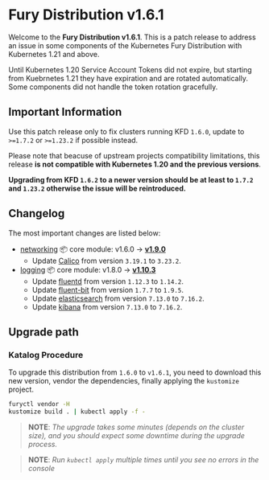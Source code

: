 # Fury Distribution v1.6.1

Welcome to the **Fury Distribution v1.6.1**. This is a patch release to address an issue in some components of the Kubernetes Fury Distribution with Kubernetes 1.21 and above.

Until Kubernetes 1.20 Service Account Tokens did not expire, but starting from Kuebrnetes 1.21 they have expiration and are rotated automatically. Some components did not handle the token rotation gracefully.

## Important Information

Use this patch release only to fix clusters running KFD `1.6.0`, update to `>=1.7.2` or `>=1.23.2` if possible instead.

Please note that beacuse of upstream projects compatibility limitations, this release **is not compatible with Kubernetes 1.20 and the previous versions**.

**Upgrading from KFD `1.6.2` to a newer version should be at least to `1.7.2` and `1.23.2` otherwise the issue will be reintroduced.**

## Changelog

The most important changes are listed below:

- [networking](https://github.com/sighupio/fury-kubernetes-networking) 📦 core module: v1.6.0 -> [**v1.9.0**](https://github.com/sighupio/fury-kubernetes-networking/releases/tag/v1.9.0)
  - Update [Calico] from version `3.19.1` to `3.23.2`.
- [logging](https://github.com/sighupio/fury-kubernetes-logging) 📦 core module: v1.8.0 -> [**v1.10.3**](https://github.com/sighupio/fury-kubernetes-logging/releases/tag/v1.10.3)
  - Update [fluentd] from version `1.12.3` to `1.14.2`.
  - Update [fluent-bit] from version `1.7.7` to `1.9.5`.
  - Update [elasticsearch] from version `7.13.0` to `7.16.2`.
  - Update [kibana] from version `7.13.0` to `7.16.2`.

## Upgrade path

### Katalog Procedure

To upgrade this distribution from `1.6.0` to `v1.6.1`, you need to download this new version, vendor the dependencies,
finally applying the `kustomize` project.

```bash
furyctl vendor -H
kustomize build . | kubectl apply -f -
```

> **NOTE**: *The upgrade takes some minutes (depends on the cluster size), and you should expect some downtime during
the upgrade process.*
<!-- line left blank on purpose -->
> **NOTE**: *Run `kubectl apply` multiple times until you see no errors in the console*

[fluentd]: https://github.com/fluent/fluentd/releases/tag/v1.14.2
[curator]: https://github.com/elastic/curator/releases/tag/v5.8.4
[kibana]: https://github.com/elastic/kibana/releases/tag/v7.16.2
[elasticsearch]: https://github.com/elastic/elasticsearch/releases/tag/v7.16.2
[Cerebro]: https://github.com/lmenezes/cerebro/releases/tag/v0.9.4
[Velero]: https://velero.io/
[cert-manager]: https://github.com/jetstack/cert-manager
[forecastle]: https://github.com/stakater/Forecastle
[nginx]: https://github.com/kubernetes/ingress-nginx
[metrics-server]: https://github.com/kubernetes/kubernetes/tree/master/cluster/addons/metrics-server
[node-exporter]: https://github.com/prometheus/node_exporter
[kube-state-metrics]: https://github.com/kubernetes/kube-state-metrics
[Grafana]: https://grafana.com/
[Alertmanager]: https://github.com/prometheus/alertmanager
[Prometheus]: https://prometheus.io/
[Prometheus Operator]: https://github.com/prometheus-operator/prometheus-operator
[Calico]: https://www.projectcalico.org/
[Gatekeeper]: https://github.com/open-policy-agent/gatekeeper
[Gatekeeper Policy Manager]: https://github.com/sighupio/gatekeeper-policy-manager
[thanos]: https://github.com/thanos-io/thanos
[goldpinger]: https://github.com/bloomberg/goldpinger
[fluent-bit]: https://fluentbit.io/
[kube-proxy-metrics]: https://github.com/sighupio/fury-kubernetes-monitoring/tree/v1.12.0/katalog/kube-proxy-metrics
